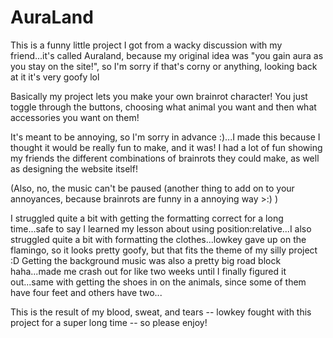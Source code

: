 # AuraLand

This is a funny little project I got from a wacky discussion with my friend...it's called Auraland, because my original idea was "you gain aura as you stay on the site!", so I'm sorry if that's corny or anything, looking back at it it's very goofy lol

Basically my project lets you make your own brainrot character! You just toggle through the buttons, choosing what animal you want and then what accessories you want on them!

It's meant to be annoying, so I'm sorry in advance :)...I made this because I thought it would be really fun to make, and it was! I had a lot of fun showing my friends the different combinations of brainrots they could make, as well as designing the website itself!

(Also, no, the music can't be paused (another thing to add on to your annoyances, because brainrots are funny in a annoying way >:) )

I struggled quite a bit with getting the formatting correct for a long time...safe to say I learned my lesson about using position:relative...I also struggled quite a bit with formatting the clothes...lowkey gave up on the flamingo, so it looks pretty goofy, but that fits the theme of my silly project :D
Getting the background music was also a pretty big road block haha...made me crash out for like two weeks until I finally figured it out...same with getting the shoes in on the animals, since some of them have four feet and others have two...

This is the result of my blood, sweat, and tears -- lowkey fought with this project for a super long time -- so please enjoy!
